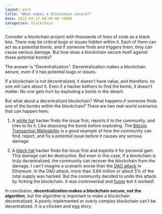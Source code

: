 ```yaml
---
layout: post
title: "What makes a blockchain secure?"
date: 2022-03-17 00:00:00 +0000
categories: blockchain
---
```


Consider a blockchain project with thousands of lines of code as a black box.
There may be critical bugs or issues hidden within it.
Each of them can act as a potential bomb, and if someone finds and triggers them, they can cause serious damage.
But how does a blockchain secure itself against these potential bombs?

The answer is "Decentralization".
Decentralization makes a blockchain secure, even if it has potential bugs or issues.

If a blockchain is not decentralized, it doesn’t have value, and therefore, no one will care about it.
Even if a hacker bothers to find the bomb, it doesn’t matter.
No one gets hurt by exploding a bomb in the desert.

But what about a decentralized blockchain? What happens if someone finds one of the bombs within the blockchain? There are two real-world scenarios that can happen here:

1. A [white hat](<https://en.wikipedia.org/wiki/White_hat_(computer_security)>) hacker finds the issue first, reports it to the community, and tries to fix it.
Like disposing the bomb before exploding.
The [Bitcoin Transaction Malleability](https://www.coindesk.com/markets/2014/02/12/what-the-bitcoin-bug-means-a-guide-to-transaction-malleability/) is a good example of how the community can find, report, and fix a potential issue before it causes any serious damage.

2. A [black hat](<https://en.wikipedia.org/wiki/Black_hat_(computer_security)>)  hacker finds the issue first and exploits it for personal gain.
This damage can be destructive.
But even in this case, if a blockchain is truly decentralized, the community can recover the blockchain from the damage.
I can't imagine a scenario worse than the [DAO attack](https://www.coindesk.com/markets/2020/09/20/did-ethereum-learn-anything-from-the-55m-dao-attack/) in Ethereum.
In the DAO attack, more than 3.64 million or about 5% of the total supply was hacked.
But the community decided to undo this attack by forking the blockchain.
It was controversial and [funny](https://www.youtube.com/watch?v=_O5fdMFKEC0) but it worked!

In conclusion, **decentralization makes a blockchain secure, not the algorithm**, but the algorithm is important to make a blockchain decentralized.
A poorly implemented or overly complex blockchain can't be decentralized.
It is a chicken and egg story.
